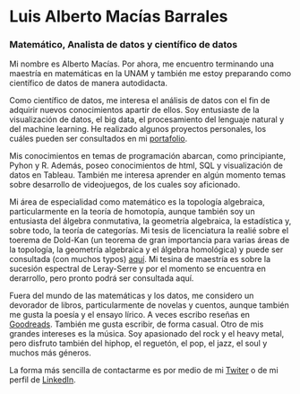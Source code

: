 # Luis Alberto Macías Barrales
### Matemático, Analista de datos y científico de datos 

Mi nombre es Alberto Macías. Por ahora, me encuentro terminando una maestría en matemáticas en la UNAM y también me estoy preparando como científico de datos de manera autodidacta. 

Como científico de datos, me interesa el análisis de datos con el fin de adquirir nuevos conocimientos apartir de ellos. Soy entusiaste de la visualización de datos, el big data, el procesamiento del lenguaje natural y del machine learning. He realizado algunos proyectos personales, los cuáles pueden ser consultados en mi [portafolio](https://github.com/albert2828/Portafolio_Alberto).

Mis conocimientos en temas de programación abarcan, como principiante, Pyhon y R. Además, poseo conocimientos de html, SQL y visualización de datos en Tableau. También me interesa aprender en algún momento temas sobre desarrollo de videojuegos, de los cuales soy aficionado. 

Mi área de especialidad como matemático es la topología algebraica, particularmente en la teoría de homotopía, aunque también soy un entusiasta del álgebra conmutativa, la geometría algebraica, la estadística y, sobre todo, la teoría de categorías. Mi tesis de licenciatura la realié sobre el toerema de Dold-Kan (un teorema de gran importancia para varias áreas de la topología, la geometría algebraica y el álgebra homológica) y puede ser consultada (con muchos typos) [aquí](http://132.248.9.195/ptd2019/agosto/0793372/Index.html). Mi tesina de maestría es sobre la sucesión espectral de Leray-Serre y por el momento se encuentra en derarrollo, pero pronto podrá ser consultada aquí.

Fuera del mundo de las matemáticas y los datos, me considero un devorador de libros, particularmente de novelas y cuentos, aunque también me gusta la poesía y el ensayo lírico. A veces escribo reseñas en [Goodreads](https://www.goodreads.com/user/show/55017992-alberto-mac-as). También me gusta escribir, de forma casual. Otro de mis grandes intereses es la música. Soy apasionado del rock y el heavy metal, pero disfruto también del hiphop, el reguetón, el pop, el jazz, el soul y muchos más géneros.

La forma más sencilla de contactarme es por medio de mi [Twiter](https://twitter.com/bhherto95) o de mi perfil de [LinkedIn](https://www.linkedin.com/in/luis-alberto-mac%C3%ADas-barrales-2b2b33217/).
